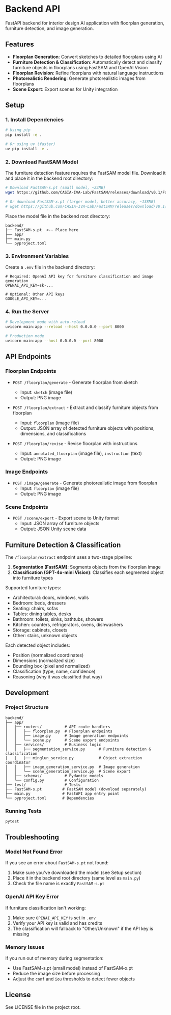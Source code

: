 # Backend API

FastAPI backend for interior design AI application with floorplan generation, furniture detection, and image generation.

## Features

-   **Floorplan Generation**: Convert sketches to detailed floorplans using AI
-   **Furniture Detection & Classification**: Automatically detect and classify furniture objects in floorplans using FastSAM and OpenAI Vision
-   **Floorplan Revision**: Refine floorplans with natural language instructions
-   **Photorealistic Rendering**: Generate photorealistic images from floorplans
-   **Scene Export**: Export scenes for Unity integration

## Setup

### 1. Install Dependencies

```bash
# Using pip
pip install -e .

# Or using uv (faster)
uv pip install -e .
```

### 2. Download FastSAM Model

The furniture detection feature requires the FastSAM model file. Download it and place it in the backend root directory:

```bash
# Download FastSAM-s.pt (small model, ~23MB)
wget https://github.com/CASIA-IVA-Lab/FastSAM/releases/download/v0.1/FastSAM-s.pt

# Or download FastSAM-x.pt (larger model, better accuracy, ~138MB)
# wget https://github.com/CASIA-IVA-Lab/FastSAM/releases/download/v0.1/FastSAM-x.pt
```

Place the model file in the backend root directory:

```
backend/
├── FastSAM-s.pt  <-- Place here
├── app/
├── main.py
└── pyproject.toml
```

### 3. Environment Variables

Create a `.env` file in the backend directory:

```env
# Required: OpenAI API key for furniture classification and image generation
OPENAI_API_KEY=sk-...

# Optional: Other API keys
GOOGLE_API_KEY=...
```

### 4. Run the Server

```bash
# Development mode with auto-reload
uvicorn main:app --reload --host 0.0.0.0 --port 8000

# Production mode
uvicorn main:app --host 0.0.0.0 --port 8000
```

## API Endpoints

### Floorplan Endpoints

-   `POST /floorplan/generate` - Generate floorplan from sketch

    -   Input: `sketch` (image file)
    -   Output: PNG image

-   `POST /floorplan/extract` - Extract and classify furniture objects from floorplan

    -   Input: `floorplan` (image file)
    -   Output: JSON array of detected furniture objects with positions, dimensions, and classifications

-   `POST /floorplan/revise` - Revise floorplan with instructions
    -   Input: `annotated_floorplan` (image file), `instruction` (text)
    -   Output: PNG image

### Image Endpoints

-   `POST /image/generate` - Generate photorealistic image from floorplan
    -   Input: `floorplan` (image file)
    -   Output: PNG image

### Scene Endpoints

-   `POST /scene/export` - Export scene to Unity format
    -   Input: JSON array of furniture objects
    -   Output: JSON Unity scene data

## Furniture Detection & Classification

The `/floorplan/extract` endpoint uses a two-stage pipeline:

1. **Segmentation (FastSAM)**: Segments objects from the floorplan image
2. **Classification (GPT-4o-mini Vision)**: Classifies each segmented object into furniture types

Supported furniture types:

-   Architectural: doors, windows, walls
-   Bedroom: beds, dressers
-   Seating: chairs, sofas
-   Tables: dining tables, desks
-   Bathroom: toilets, sinks, bathtubs, showers
-   Kitchen: counters, refrigerators, ovens, dishwashers
-   Storage: cabinets, closets
-   Other: stairs, unknown objects

Each detected object includes:

-   Position (normalized coordinates)
-   Dimensions (normalized size)
-   Bounding box (pixel and normalized)
-   Classification (type, name, confidence)
-   Reasoning (why it was classified that way)

## Development

### Project Structure

```
backend/
├── app/
│   ├── routers/          # API route handlers
│   │   ├── floorplan.py  # Floorplan endpoints
│   │   ├── image.py      # Image generation endpoints
│   │   └── scene.py      # Scene export endpoints
│   ├── services/         # Business logic
│   │   ├── segmentation_service.py      # Furniture detection & classification
│   │   ├── minglun_service.py           # Object extraction coordinator
│   │   ├── image_generation_service.py  # Image generation
│   │   └── scene_generation_service.py  # Scene export
│   ├── schemas/          # Pydantic models
│   └── config.py         # Configuration
├── test/                 # Tests
├── FastSAM-s.pt         # FastSAM model (download separately)
├── main.py              # FastAPI app entry point
└── pyproject.toml       # Dependencies
```

### Running Tests

```bash
pytest
```

## Troubleshooting

### Model Not Found Error

If you see an error about `FastSAM-s.pt` not found:

1. Make sure you've downloaded the model (see Setup section)
2. Place it in the backend root directory (same level as `main.py`)
3. Check the file name is exactly `FastSAM-s.pt`

### OpenAI API Key Error

If furniture classification isn't working:

1. Make sure `OPENAI_API_KEY` is set in `.env`
2. Verify your API key is valid and has credits
3. The classification will fallback to "Other/Unknown" if the API key is missing

### Memory Issues

If you run out of memory during segmentation:

-   Use FastSAM-s.pt (small model) instead of FastSAM-x.pt
-   Reduce the image size before processing
-   Adjust the `conf` and `iou` thresholds to detect fewer objects

## License

See LICENSE file in the project root.
